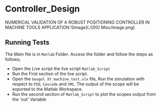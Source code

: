 # Controller_Design
NUMERICAL VALIDATION OF A ROBUST POSITIONING CONTROLLER IN MACHINE TOOLS APPLICATION
![Image](./[00] Misc/image.png)


## Running Tests

The Main file is in `Matlab` Folder. Access the folder and follow the steps as follows;

- Open the Live script the live script `Matlab_Script`
- Run the First section of the live script.
- Open the `Googol_XY_machine_test.slx` file, Run the simulation with respect to `PID`, `Cascade` and `SMC`. The output of the scope will be exported to the Matlab Workspace.
- Run the second section of `Matlab_Script` to plot the scopes output  from the 'out' Variable


